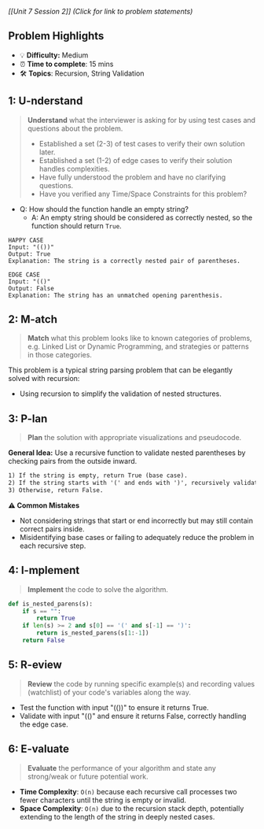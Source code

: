 *[[Unit 7 Session 2]] (Click for link to problem statements)*

## Problem Highlights

* 💡 **Difficulty:** Medium
* ⏰ **Time to complete**: 15 mins
* 🛠️ **Topics**: Recursion, String Validation
    
## 1: U-nderstand
 
> **Understand** what the interviewer is asking for by using test cases and questions about the problem.
> - Established a set (2-3) of test cases to verify their own solution later.
> - Established a set (1-2) of edge cases to verify their solution handles complexities.
> - Have fully understood the problem and have no clarifying questions.
> - Have you verified any Time/Space Constraints for this problem?

- Q: How should the function handle an empty string?
  - A: An empty string should be considered as correctly nested, so the function should return `True`.

```
HAPPY CASE
Input: "(())"
Output: True
Explanation: The string is a correctly nested pair of parentheses.

EDGE CASE
Input: "(()"
Output: False
Explanation: The string has an unmatched opening parenthesis.
```
    
## 2: M-atch

> **Match** what this problem looks like to known categories of problems, e.g. Linked List or Dynamic Programming, and strategies or patterns in those categories.

This problem is a typical string parsing problem that can be elegantly solved with recursion:

- Using recursion to simplify the validation of nested structures.

## 3: P-lan

> **Plan** the solution with appropriate visualizations and pseudocode.

**General Idea:** Use a recursive function to validate nested parentheses by checking pairs from the outside inward.

```markdown
1) If the string is empty, return True (base case).
2) If the string starts with '(' and ends with ')', recursively validate the substring between them.
3) Otherwise, return False.
```

**⚠️ Common Mistakes**

- Not considering strings that start or end incorrectly but may still contain correct pairs inside.
- Misidentifying base cases or failing to adequately reduce the problem in each recursive step.

## 4: I-mplement

> **Implement** the code to solve the algorithm.

```python
def is_nested_parens(s):
    if s == "":
        return True
    if len(s) >= 2 and s[0] == '(' and s[-1] == ')':
        return is_nested_parens(s[1:-1])
    return False
```

## 5: R-eview

> **Review** the code by running specific example(s) and recording values (watchlist) of your code's variables along the way.

- Test the function with input "(())" to ensure it returns True.
- Validate with input "(()" and ensure it returns False, correctly handling the edge case.

## 6: E-valuate

> **Evaluate** the performance of your algorithm and state any strong/weak or future potential work.

* **Time Complexity**: `O(n)` because each recursive call processes two fewer characters until the string is empty or invalid.
* **Space Complexity**: `O(n)` due to the recursion stack depth, potentially extending to the length of the string in deeply nested cases.
